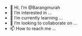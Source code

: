 - 👋 Hi, I’m @Barangmurah
- 👀 I’m interested in ...
- 🌱 I’m currently learning ...
- 💞️ I’m looking to collaborate on ...
- 📫 How to reach me ...

<!---
Barangmurah/Barangmurah is a ✨ special ✨ repository because its `README.md` (this file) appears on your GitHub profile.
You can click the Preview link to take a look at your changes.
--->
